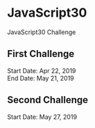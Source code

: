# JavaScript30
JavaScript30 Challenge

## First Challenge
Start Date: Apr 22, 2019  
End Date: May 21, 2019

## Second Challenge
Start Date: May 27, 2019
